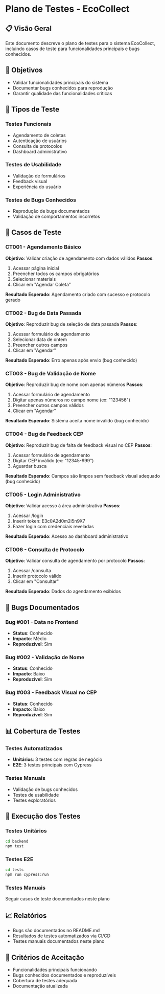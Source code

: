 # Plano de Testes - EcoCollect

## 📋 Visão Geral

Este documento descreve o plano de testes para o sistema EcoCollect, incluindo casos de teste para funcionalidades principais e bugs conhecidos.

## 🎯 Objetivos

- Validar funcionalidades principais do sistema
- Documentar bugs conhecidos para reprodução
- Garantir qualidade das funcionalidades críticas

## 🧪 Tipos de Teste

### Testes Funcionais
- Agendamento de coletas
- Autenticação de usuários
- Consulta de protocolos
- Dashboard administrativo

### Testes de Usabilidade
- Validação de formulários
- Feedback visual
- Experiência do usuário

### Testes de Bugs Conhecidos
- Reprodução de bugs documentados
- Validação de comportamentos incorretos

## 📝 Casos de Teste

### CT001 - Agendamento Básico
**Objetivo**: Validar criação de agendamento com dados válidos
**Passos**:
1. Acessar página inicial
2. Preencher todos os campos obrigatórios
3. Selecionar materiais
4. Clicar em "Agendar Coleta"

**Resultado Esperado**: Agendamento criado com sucesso e protocolo gerado

### CT002 - Bug de Data Passada
**Objetivo**: Reproduzir bug de seleção de data passada
**Passos**:
1. Acessar formulário de agendamento
2. Selecionar data de ontem
3. Preencher outros campos
4. Clicar em "Agendar"

**Resultado Esperado**: Erro apenas após envio (bug conhecido)

### CT003 - Bug de Validação de Nome
**Objetivo**: Reproduzir bug de nome com apenas números
**Passos**:
1. Acessar formulário de agendamento
2. Digitar apenas números no campo nome (ex: "123456")
3. Preencher outros campos válidos
4. Clicar em "Agendar"

**Resultado Esperado**: Sistema aceita nome inválido (bug conhecido)

### CT004 - Bug de Feedback CEP
**Objetivo**: Reproduzir bug de falta de feedback visual no CEP
**Passos**:
1. Acessar formulário de agendamento
2. Digitar CEP inválido (ex: "12345-999")
3. Aguardar busca

**Resultado Esperado**: Campos são limpos sem feedback visual adequado (bug conhecido)

### CT005 - Login Administrativo
**Objetivo**: Validar acesso à área administrativa
**Passos**:
1. Acessar /login
2. Inserir token: E3c0A2d0m2i5n9X7
3. Fazer login com credenciais reveladas

**Resultado Esperado**: Acesso ao dashboard administrativo

### CT006 - Consulta de Protocolo
**Objetivo**: Validar consulta de agendamento por protocolo
**Passos**:
1. Acessar /consulta
2. Inserir protocolo válido
3. Clicar em "Consultar"

**Resultado Esperado**: Dados do agendamento exibidos

## 🐛 Bugs Documentados

### Bug #001 - Data no Frontend
- **Status**: Conhecido
- **Impacto**: Médio
- **Reproduzível**: Sim

### Bug #002 - Validação de Nome
- **Status**: Conhecido
- **Impacto**: Baixo
- **Reproduzível**: Sim

### Bug #003 - Feedback Visual no CEP
- **Status**: Conhecido
- **Impacto**: Baixo
- **Reproduzível**: Sim

## 📊 Cobertura de Testes

### Testes Automatizados
- **Unitários**: 3 testes com regras de negócio
- **E2E**: 3 testes principais com Cypress

### Testes Manuais
- Validação de bugs conhecidos
- Testes de usabilidade
- Testes exploratórios

## 🔄 Execução dos Testes

### Testes Unitários
```bash
cd backend
npm test
```



### Testes E2E
```bash
cd tests
npm run cypress:run
```

### Testes Manuais
Seguir casos de teste documentados neste plano

## 📈 Relatórios

- Bugs são documentados no README.md
- Resultados de testes automatizados via CI/CD
- Testes manuais documentados neste plano

## 🎯 Critérios de Aceitação

- Funcionalidades principais funcionando
- Bugs conhecidos documentados e reproduzíveis
- Cobertura de testes adequada
- Documentação atualizada